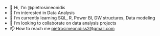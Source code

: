 - 👋 Hi, I’m @pietrosimeonidis
- 👀 I’m interested in Data Analysis
- 🌱 I’m currently learning SQL, R, Power BI, DW structures, Data modeling
- 💞️ I’m looking to collaborate on data analysis projects
- 📫 How to reach me pietrosimeonidiss2@gmail.com

<!---
pietrosimeonidis/pietrosimeonidis is a ✨ special ✨ repository because its `README.md` (this file) appears on your GitHub profile.
You can click the Preview link to take a look at your changes.
--->
